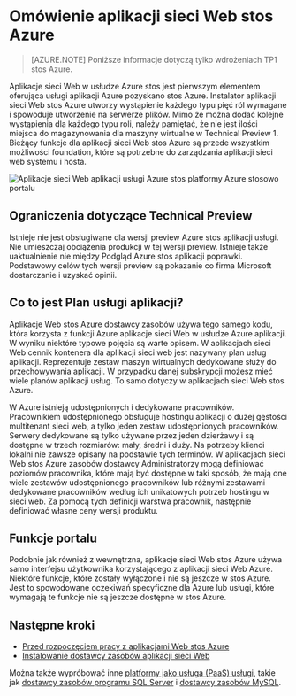 <properties
    pageTitle="Omówienie aplikacji sieci Web Azure stos | Microsoft Azure"
    description="Omówienie aplikacji Web Apps w stos Azure"
    services="azure-stack"
    documentationCenter=""
    authors="apwestgarth"
    manager="stefsch"
    editor=""/>

<tags
    ms.service="azure-stack"
    ms.workload="app-service"
    ms.tgt_pltfrm="na"
    ms.devlang="na"
    ms.topic="article"
    ms.date="09/26/2016"
    ms.author="anwestg"/>
    
# <a name="azure-stack-web-apps-overview"></a>Omówienie aplikacji sieci Web stos Azure
    
> [AZURE.NOTE] Poniższe informacje dotyczą tylko wdrożeniach TP1 stos Azure.

Aplikacje sieci Web w usłudze Azure stos jest pierwszym elementem oferująca usługi aplikacji Azure pozyskano stos Azure. Instalator aplikacji sieci Web stos Azure utworzy wystąpienie każdego typu pięć ról wymagane i spowoduje utworzenie na serwerze plików. Mimo że można dodać kolejne wystąpienia dla każdego typu roli, należy pamiętać, że nie jest ilości miejsca do magazynowania dla maszyny wirtualne w Technical Preview 1. Bieżący funkcje dla aplikacji sieci Web stos Azure są przede wszystkim możliwości foundation, które są potrzebne do zarządzania aplikacji sieci web systemu i hosta.

![Aplikacje sieci Web aplikacji usługi Azure stos platformy Azure stosowo portalu][1]

## <a name="limitations-of-the-technical-preview"></a>Ograniczenia dotyczące Technical Preview

Istnieje nie jest obsługiwane dla wersji preview Azure stos aplikacji usługi. Nie umieszczaj obciążenia produkcji w tej wersji preview. Istnieje także uaktualnienie nie między Podgląd Azure stos aplikacji poprawki. Podstawowy celów tych wersji preview są pokazanie co firma Microsoft dostarczanie i uzyskać opinii. 

## <a name="what-is-an-app-service-plan"></a>Co to jest Plan usługi aplikacji?

Aplikacje Web stos Azure dostawcy zasobów używa tego samego kodu, która korzysta z funkcji Azure aplikacje sieci Web w usłudze Azure aplikacji. W wyniku niektóre typowe pojęcia są warte opisem. W aplikacjach sieci Web cennik kontenera dla aplikacji sieci web jest nazywany plan usług aplikacji. Reprezentuje zestaw maszyn wirtualnych dedykowane służy do przechowywania aplikacji. W przypadku danej subskrypcji możesz mieć wiele planów aplikacji usług. To samo dotyczy w aplikacjach sieci Web stos Azure. 

W Azure istnieją udostępnionych i dedykowane pracowników. Pracownikiem udostępnionego obsługuje hostingu aplikacji o dużej gęstości multitenant sieci web, a tylko jeden zestaw udostępnionych pracowników. Serwery dedykowane są tylko używane przez jeden dzierżawy i są dostępne w trzech rozmiarów: mały, średni i duży. Na potrzeby klienci lokalni nie zawsze opisany na podstawie tych terminów. W aplikacjach sieci Web stos Azure zasobów dostawcy Administratorzy mogą definiować poziomów pracownika, które mają być dostępne w taki sposób, że mają one wiele zestawów udostępnionego pracowników lub różnymi zestawami dedykowane pracowników według ich unikatowych potrzeb hostingu w sieci web. Za pomocą tych definicji warstwa pracownik, następnie definiować własne ceny wersji produktu.

## <a name="portal-features"></a>Funkcje portalu

Podobnie jak również z wewnętrzna, aplikacje sieci Web stos Azure używa samo interfejsu użytkownika korzystającego z aplikacji sieci Web Azure. Niektóre funkcje, które zostały wyłączone i nie są jeszcze w stos Azure. Jest to spowodowane oczekiwań specyficzne dla Azure lub usługi, które wymagają te funkcje nie są jeszcze dostępne w stos Azure. 

## <a name="next-steps"></a>Następne kroki

- [Przed rozpoczęciem pracy z aplikacjami Web stos Azure](azure-stack-webapps-before-you-get-started.md)
- [Instalowanie dostawcy zasobów aplikacji sieci Web](azure-stack-webapps-deploy.md)

Można także wypróbować inne [platformy jako usługa (PaaS) usługi](azure-stack-tools-paas-services.md), takie jak [dostawcy zasobów programu SQL Server](azure-stack-sql-rp-deploy-short.md) i [dostawcy zasobów MySQL](azure-stack-mysql-rp-deploy-short.md).

<!--Image references-->
[1]: ./media/azure-stack-webapps-overview/AppService_Portal.png
